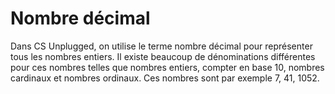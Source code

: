 # Nombre décimal

Dans CS Unplugged, on utilise le terme nombre décimal pour représenter tous les nombres entiers. Il existe beaucoup de dénominations différentes pour ces nombres telles que nombres entiers, compter en base 10, nombres cardinaux et nombres ordinaux. Ces nombres sont par exemple 7, 41, 1052.